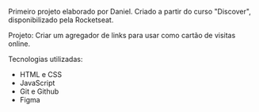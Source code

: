 Primeiro projeto elaborado por Daniel. Criado a partir do curso "Discover", disponibilizado pela Rocketseat.

Projeto: Criar um agregador de links para usar como cartão de visitas online.

Tecnologias utilizadas:
- HTML e CSS
- JavaScript
- Git e Github
- Figma